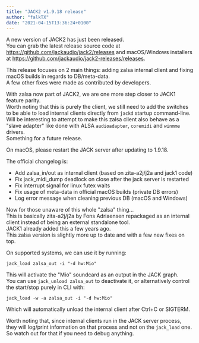 ```yaml
---
title: "JACK2 v1.9.18 release"
author: "falkTX"
date: "2021-04-15T13:36:24+0100"
---
```

A new version of JACK2 has just been released.<br/>
You can grab the latest release source code at
<https://github.com/jackaudio/jack2/releases> and macOS/Windows installers at
<https://github.com/jackaudio/jack2-releases/releases>.

This release focuses on 2 main things: adding zalsa internal client and fixing macOS builds in regards to DB/meta-data.<br/>
A few other fixes were made as contributed by developers.

With zalsa now part of JACK2, we are one more step closer to JACK1 feature parity.<br/>
Worth noting that this is purely the client, we still need to add the switches to be able to load internal clients directly from `jackd` startup command-line.<br/>
Will be interesting to attempt to make this zalsa client also behave as a "slave adapter" like done with ALSA `audioadapter`, `coremidi` and `winmme` drivers.<br/>
Something for a future release.

On macOS, please restart the JACK server after updating to 1.9.18.

The official changelog is:
* Add zalsa_in/out as internal client (based on zita-a2j/j2a and jack1 code)
* Fix jack_midi_dump deadlock on close after the jack server is restarted
* Fix interrupt signal for linux futex waits
* Fix usage of meta-data in official macOS builds (private DB errors)
* Log error message when cleaning previous DB (macOS and Windows)


Now for those unaware of this whole "zalsa" thing...<br/>
This is basically zita-a2j/j2a by Fons Adriaensen repackaged as an internal client instead of being an external standalone tool.<br/>
JACK1 already added this a few years ago.<br/>
This zalsa version is slightly more up to date and with a few new fixes on top.

On supported systems, we can use it by running:

```
jack_load zalsa_out -i "-d hw:Mio"
```

This will activate the "Mio" soundcard as an output in the JACK graph.<br/>
You can use `jack_unload zalsa_out` to deactivate it, or alternatively control the start/stop purely in CLI with:

```
jack_load -w -a zalsa_out -i "-d hw:Mio"
```

Which will automatically unload the internal client after Ctrl+C or SIGTERM.

Worth noting that, since internal clients run in the JACK server process,
they will log/print information on that process and not on the `jack_load` one.<br/>
So watch out for that if you need to debug anything.
